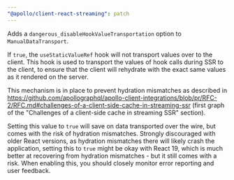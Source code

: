 ```yaml
---
"@apollo/client-react-streaming": patch
---
```


Adds a `dangerous_disableHookValueTransportation` option to `ManualDataTransport`.

If `true`, the `useStaticValueRef` hook will not transport values over to the client.
This hook is used to transport the values of hook calls during SSR to the client, to ensure that
the client will rehydrate with the exact same values as it rendered on the server.

This mechanism is in place to prevent hydration mismatches as described in
https://github.com/apollographql/apollo-client-integrations/blob/pr/RFC-2/RFC.md#challenges-of-a-client-side-cache-in-streaming-ssr
(first graph of the "Challenges of a client-side cache in streaming SSR" section).

Setting this value to `true` will save on data transported over the wire, but comes with the risk
of hydration mismatches.
Strongly discouraged with older React versions, as hydration mismatches there will likely crash
the application, setting this to `true` might be okay with React 19, which is much better at recovering
from hydration mismatches - but it still comes with a risk.
When enabling this, you should closely monitor error reporting and user feedback.

